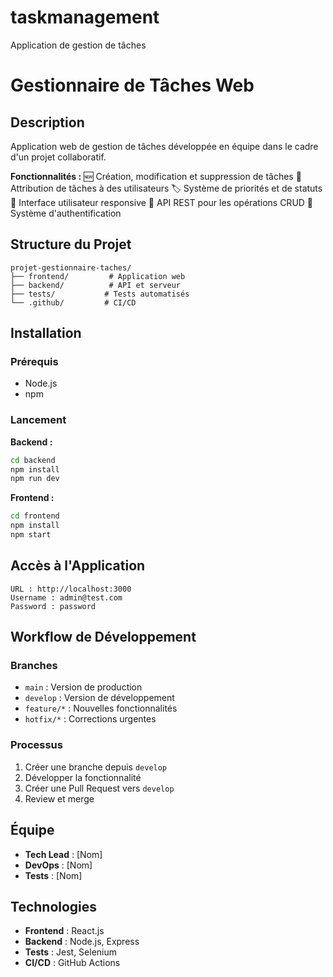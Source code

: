 # taskmanagement
Application de gestion de tâches
# Gestionnaire de Tâches Web

## Description

Application web de gestion de tâches développée en équipe dans le cadre d'un projet collaboratif.

**Fonctionnalités :**
🆕 Création, modification et suppression de tâches
👥 Attribution de tâches à des utilisateurs
🏷️ Système de priorités et de statuts
📱 Interface utilisateur responsive
🔌 API REST pour les opérations CRUD
🔐 Système d'authentification

## Structure du Projet

```
projet-gestionnaire-taches/
├── frontend/         # Application web
├── backend/          # API et serveur
├── tests/           # Tests automatisés
└── .github/         # CI/CD
```

## Installation

### Prérequis
- Node.js
- npm

### Lancement

**Backend :**
```bash
cd backend
npm install
npm run dev
```

**Frontend :**
```bash
cd frontend
npm install
npm start
```

## Accès à l'Application

```
URL : http://localhost:3000
Username : admin@test.com
Password : password
```

## Workflow de Développement

### Branches
- `main` : Version de production
- `develop` : Version de développement
- `feature/*` : Nouvelles fonctionnalités
- `hotfix/*` : Corrections urgentes

### Processus
1. Créer une branche depuis `develop`
2. Développer la fonctionnalité
3. Créer une Pull Request vers `develop`
4. Review et merge

## Équipe

- **Tech Lead** : [Nom]
- **DevOps** : [Nom]
- **Tests** : [Nom]

## Technologies

- **Frontend** : React.js
- **Backend** : Node.js, Express
- **Tests** : Jest, Selenium
- **CI/CD** : GitHub Actions